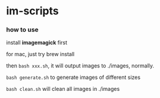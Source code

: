 # im-scripts

### how to use

install __imagemagick__ first

for mac, just try brew install

then `bash xxx.sh`, it will output images to ./images, normally.

`bash generate.sh` to generate images of different sizes 

`bash clean.sh` will clean all images in ./images 


